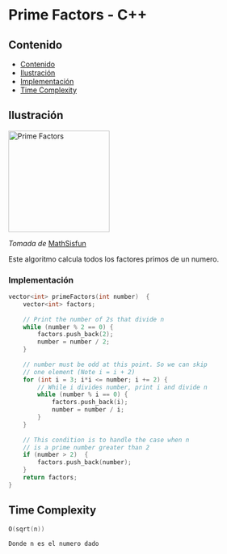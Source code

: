 # Prime Factors - C++

## Contenido

* [Contenido](#contenido)
* [Ilustración](#ilustración)
* [Implementación](#implementación)
* [Time Complexity](#time-complexity)


## Ilustración

<img alt="Prime Factors" src="https://www.mathsisfun.com/numbers/images/factor-tree-48.svg" width="200">

_Tomada de_ [MathSisfun](https://www.mathsisfun.com/prime-factorization.html)

Este algoritmo calcula todos los factores primos de un numero.

### Implementación

```c++
vector<int> primeFactors(int number)  {
    vector<int> factors;
    
    // Print the number of 2s that divide n  
    while (number % 2 == 0) {  
        factors.push_back(2);
        number = number / 2;  
    }  
  
    // number must be odd at this point. So we can skip  
    // one element (Note i = i + 2)  
    for (int i = 3; i*i <= number; i += 2) {  
        // While i divides number, print i and divide n  
        while (number % i == 0) {  
            factors.push_back(i);
            number = number / i;  
        }  
    }  
  
    // This condition is to handle the case when n  
    // is a prime number greater than 2  
    if (number > 2)  {
        factors.push_back(number);
    }
    return factors;
}
```

## Time Complexity

```c++
O(sqrt(n))

Donde n es el numero dado
```